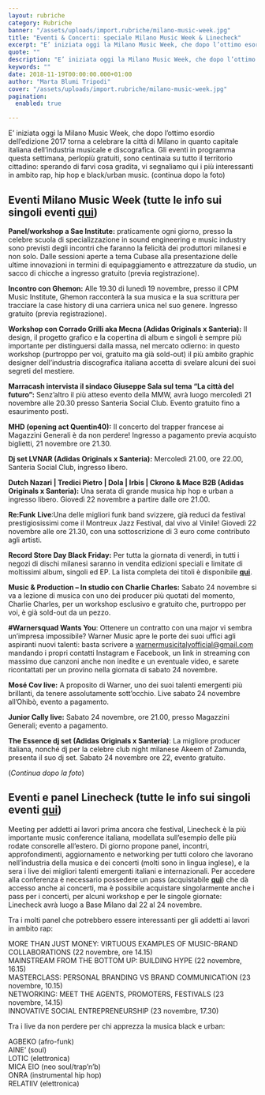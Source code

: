 ```yaml
---
layout: rubriche
category: Rubriche
banner: "/assets/uploads/import.rubriche/milano-music-week.jpg"
title: "Eventi & Concerti: speciale Milano Music Week & Linecheck"
excerpt: "E’ iniziata oggi la Milano Music Week, che dopo l’ottimo esordio dell’edizione 2017 torna a celebrare la città di Milano in quanto capitale italiana dell’industria musicale e discografica. Gli eventi in programma questa settimana, perlopiù gratuiti, sono centinaia su tutto il territorio cittadino: sperando di farvi cosa gradita, vi segnaliamo qui i più interessanti in [&hellip"
quote: ""
description: "E’ iniziata oggi la Milano Music Week, che dopo l’ottimo esordio dell’edizione 2017 torna a celebrare la città di Milano in quanto capitale italiana dell’industria musicale e discografica. Gli eventi in programma questa settimana, perlopiù gratuiti, sono centinaia su tutto il territorio cittadino: sperando di farvi cosa gradita, vi segnaliamo qui i più interessanti in [&hellip"
keywords: ""
date: 2018-11-19T00:00:00.000+01:00
author: "Marta Blumi Tripodi"
cover: "/assets/uploads/import.rubriche/milano-music-week.jpg"
pagination:
  enabled: true

---
```


E’ iniziata oggi la Milano Music Week, che dopo l’ottimo esordio dell’edizione 2017 torna a celebrare la città di Milano in quanto capitale italiana dell’industria musicale e discografica. Gli eventi in programma questa settimana, perlopiù gratuiti, sono centinaia su tutto il territorio cittadino: sperando di farvi cosa gradita, vi segnaliamo qui i più interessanti in ambito rap, hip hop e black/urban music. (continua dopo la foto)

## Eventi Milano Music Week (tutte le info sui singoli eventi [qui](https://www.milanomusicweek.it/))

**Panel/workshop a Sae Institute:** praticamente ogni giorno, presso la celebre scuola di specializzazione in sound engineering e music industry sono previsti degli incontri che faranno la felicità dei produttori milanesi e non solo. Dalle sessioni aperte a tema Cubase alla presentazione delle ultime innovazioni in termini di equipaggiamento e attrezzature da studio, un sacco di chicche a ingresso gratuito (previa registrazione).

**Incontro con Ghemon:** Alle 19.30 di lunedì 19 novembre, presso il CPM Music Institute, Ghemon racconterà la sua musica e la sua scrittura per tracciare la case history di una carriera unica nel suo genere. Ingresso gratuito (previa registrazione).

**Workshop con Corrado Grilli aka Mecna (Adidas Originals x Santeria):** Il design, il progetto grafico e la copertina di album e singoli è sempre più importante per distinguersi dalla massa, nel mercato odierno: in questo workshop (purtroppo per voi, gratuito ma già sold-out) il più ambito graphic designer dell’industria discografica italiana accetta di svelare alcuni dei suoi segreti del mestiere.

**Marracash intervista il sindaco Giuseppe Sala sul tema “La città del futuro”:** Senz’altro il più atteso evento della MMW, avrà luogo mercoledì 21 novembre alle 20.30 presso Santeria Social Club. Evento gratuito fino a esaurimento posti.

**MHD (opening act Quentin40):** Il concerto del trapper francese ai Magazzini Generali è da non perdere! Ingresso a pagamento previa acquisto biglietti, 21 novembre ore 21.30.

**Dj set LVNAR (Adidas Originals x Santeria):** Mercoledì 21.00, ore 22.00, Santeria Social Club, ingresso libero.

**Dutch Nazari | Tredici Pietro | Dola | Irbis | Ckrono & Mace B2B (Adidas Originals x Santeria):** Una serata di grande musica hip hop e urban a ingresso libero. Giovedì 22 novembre a partire dalle ore 21.00.

**Re:Funk** **Live**:Una delle migliori funk band svizzere, già reduci da festival prestigiosissimi come il Montreux Jazz Festival, dal vivo al Vinile! Giovedì 22 novembre alle ore 21.30, con una sottoscrizione di 3 euro come contributo agli artisti.

**Record Store Day Black Friday:** Per tutta la giornata di venerdì, in tutti i negozi di dischi milanesi saranno in vendita edizioni speciali e limitate di moltissimi album, singoli ed EP. La lista completa dei titoli è disponibile [**qui**](https://bit.ly/2qJk8Ko).

**Music & Production – In studio con Charlie Charles:** Sabato 24 novembre si va a lezione di musica con uno dei producer più quotati del momento, Charlie Charles, per un workshop esclusivo e gratuito che, purtroppo per voi, è già sold-out da un pezzo.

**#Warnersquad Wants You**: Ottenere un contratto con una major vi sembra un’impresa impossibile? Warner Music apre le porte dei suoi uffici agli aspiranti nuovi talenti: basta scrivere a warnermusicitalyofficial@gmail.com mandando i propri contatti Instagram e Facebook, un link in streaming con massimo due canzoni anche non inedite e un eventuale video, e sarete ricontattati per un provino nella giornata di sabato 24 novembre.

**Mosé Cov live:** A proposito di Warner, uno dei suoi talenti emergenti più brillanti, da tenere assolutamente sott’occhio. Live sabato 24 novembre all’Ohibò, evento a pagamento.

**Junior Cally live:** Sabato 24 novembre, ore 21.00, presso Magazzini Generali; evento a pagamento.

**The Essence dj set (Adidas Originals x Santeria)**: La migliore producer italiana, nonché dj per la celebre club night milanese Akeem of Zamunda, presenta il suo dj set. Sabato 24 novembre ore 22, evento gratuito.

(_Continua dopo la foto_)

## Eventi e panel Linecheck (tutte le info sui singoli eventi [qui](http://www.linecheckfestival.com))

Meeting per addetti ai lavori prima ancora che festival, Linecheck è la più importante music conference italiana, modellata sull’esempio delle più rodate consorelle all’estero. Di giorno propone panel, incontri, approfondimenti, aggiornamento e networking per tutti coloro che lavorano nell’industria della musica e dei concerti (molti sono in lingua inglese), e la sera i live dei migliori talenti emergenti italiani e internazionali. Per accedere alla conferenza è necessario possedere un pass (acquistabile [**qui**](https://www.diyticket.it/taWSwG)) che dà accesso anche ai concerti, ma è possibile acquistare singolarmente anche i pass per i concerti, per alcuni workshop e per le singole giornate: Linecheck avrà luogo a Base Milano dal 22 al 24 novembre.

Tra i molti panel che potrebbero essere interessanti per gli addetti ai lavori in ambito rap:

MORE THAN JUST MONEY: VIRTUOUS EXAMPLES OF MUSIC-BRAND COLLABORATIONS (22 novembre, ore 14.15)  
MAINSTREAM FROM THE BOTTOM UP: BUILDING HYPE (22 novembre, 16.15)  
MASTERCLASS: PERSONAL BRANDING VS BRAND COMMUNICATION (23 novembre, 10.15)  
NETWORKING: MEET THE AGENTS, PROMOTERS, FESTIVALS (23 novembre, 14.15)  
INNOVATIVE SOCIAL ENTREPRENEURSHIP (23 novembre, 17.30)

Tra i live da non perdere per chi apprezza la musica black e urban:

AGBEKO (afro-funk)  
AINE’ (soul)  
LOTIC (elettronica)  
MICA EIO (neo soul/trap’n’b)  
ONRA (instrumental hip hop)  
RELATIIV (elettronica)  